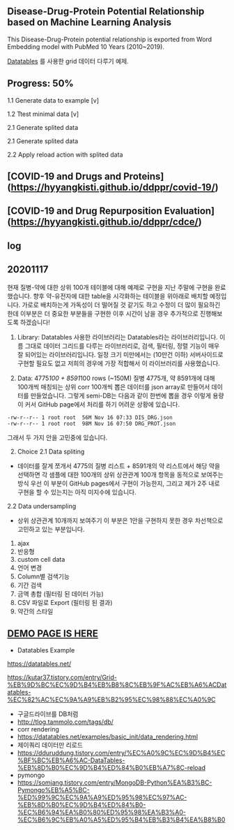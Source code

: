 ## Disease-Drug-Protein Potential Relationship based on Machine Learning Analysis
This Disease-Drug-Protein potential relationship is exported from Word Embedding model with PubMed 10 Years (2010~2019).

[Datatables](https://datatables.net/) 를 사용한 grid 데이터 다루기 예제.


## Progress: 50%
1.1 Generate data to example [v]

1.2 Ttest minimal data [v]

2.1 Generate splited data

2.1 Generate splited data

2.2 Apply reload action with splited data


## [COVID-19 and Drugs and Proteins] (https://hyyangkisti.github.io/ddppr/covid-19/)

## [COVID-19 and Drug Repurposition Evaluation] (https://hyyangkisti.github.io/ddppr/cdce/)

## log

## 20201117
현재 질병-약에 대한 상위 100개 테이블에 대해 예제로 구현을 지난 주말에 구현을 완료했습니다.
향후 약-유전자에 대한 table을 시각화하는 테이블을 위아래로 배치할 예정입니다.
가로로 배치하는게 가독성이 더 떨어질 것 같기도 하고 수정이 더 많이 필요하긴 한데 이부분은 더 중요한 부분들을 구현한 이후 시간이 남을 경우 추가적으로 진행해보도록 하겠습니다!

1. Library: Datatables
사용한 라이브러리는 Datatables라는 라이브러리입니다.
이름 그대로 데이터 그리드를 다루는 라이브러리로, 검색,  필터링, 정렬 기능이 매우 잘 되어있는 라이브러리입니다. 일정 크기 미만에서는 (10만건 이하) 서버사이드로 구현할 필요도 없고 저희의 경우에 가장 적합해서 이 라이브러리를 사용했습니다.

1. Data: 4775*100 + 8591*100 rows (~150M)
질병 4775개, 약 8591개에 대해 100개씩 매칭되는 상위 corr 100개씩 뽑은 데이터를 json array로 만들어서 데이터를 만들었습니다.
그렇게 semi-DB는 다음과 같이 한번에 뽑을 경우 이렇게 용량이 커서 GitHub page에서 처리를 하기 어려운 상황에 있습니다.

```
-rw-r--r-- 1 root root  56M Nov 16 07:33 DIS_DRG.json
-rw-r--r-- 1 root root  98M Nov 16 07:50 DRG_PROT.json
```

그래서 두 가지 안을 고민중에 있습니다.

2. Choice
2.1 Data spliting
- 데이터를 잘게 쪼개서 4775의 질병 리스트 + 8591개의 약 리스트에서 해당 약을 선택하면 각 샘플에 대한  100개의 상위 상관관계 100개 항목을 동적으로 보여주는 방식
우선 이 부분이 GitHub pages에서 구현이 가능한지, 그리고 제가 2주 내로 구현을 할 수 있는지는 아직 미지수에 있습니다.

2.2 Data undersampling
- 상위 상관관계 10개까지 보여주기
이 부분은 1안을 구현하지 못한 경우 차선책으로 고민하고 있는 부분입니다. 
1. ajax
2. 반응형
3. custom cell data
4. 언어 변경
5. Column별 검색기능
6. 기간 검색
7. 금액 총합 (필터링 된 데이터 가능)
8. CSV 파일로 Export (필터링 된 결과)
9. 약간의 스타일

## [DEMO PAGE IS HERE](https://saintsilver.github.io/datatables-ex/)

- Datatables Example

https://datatables.net/

https://kutar37.tistory.com/entry/Grid-%EB%9D%BC%EC%9D%B4%EB%B8%8C%EB%9F%AC%EB%A6%ACDatatables-%EC%82%AC%EC%9A%A9%EB%B2%95%EC%98%88%EC%A0%9C

- 구글드라이브를 DB처럼
- http://tlog.tammolo.com/tags/db/
- corr rendering
- https://datatables.net/examples/basic_init/data_rendering.html
- 제이쿼리 데이터만 리로드
- https://dduruddung.tistory.com/entry/%EC%A0%9C%EC%9D%B4%EC%BF%BC%EB%A6%AC-DataTables-%EB%8D%B0%EC%9D%B4%ED%84%B0%EB%A7%8C-reload
- pymongo
- https://somjang.tistory.com/entry/MongoDB-Python%EA%B3%BC-Pymongo%EB%A5%BC-%ED%99%9C%EC%9A%A9%ED%95%98%EC%97%AC-%EB%8D%B0%EC%9D%B4%ED%84%B0-%EC%B6%94%EA%B0%80%ED%95%98%EA%B3%A0-%EC%B6%9C%EB%A0%A5%ED%95%B4%EB%B3%B4%EA%B8%B0
